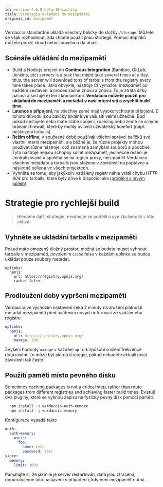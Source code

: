 ```yaml
---
id: version-4.0.0-beta.10-caching
title: Strategie ukládání do mezipaměti
original_id: mezipaměť
---
```


Verdaccio standardně ukládá všechny balíčky do složky `/storage`. Můžete se však rozhodnout, zda chcete použít jinou strategii. Pomocí doplňků můžete použít cloud nebo libovolnou databázi.

## Scénáře ukládání do mezipaměti

* Build a Node.js project on **Continous Integration** (Bamboo, GitLab, Jenkins, etc) servers is a task that might take several times at a day, thus, the server will download tons of tarballs from the registry every time takes place. Jako obvykle, nástroje CI vymažou mezipaměť po každém sestavení a proces začne znovu a znovu. To je ztráta šířky pásma a snižuje externí komunikaci. **Verdaccio můžete použít pro ukládání do mezipaměti a metadat v naší interní síti a zrychlit build time.**
* **Latence a připojení**, ne všechny země mají vysokorychlostní připojení. Z tohoto důvodu jsou balíčky lokálně ve vaší síti velmi užitečné. Buď pokud cestujete nebo máte slabé spojení, roaming nebo země se silnými bránami firewall, které by mohly ovlivnit uživatelský komfort (např. poškození tarballs).
* **Režim offline**, v současné době používají všichni správci balíčků své vlastní interní mezipaměti, ale běžné je, že různé projekty mohou používat různé nástroje, což znamená zamykání souborů a podobně. Tyto nástroje nejsou schopny sdílet mezipaměť, jedinečné řešení je centralizované a spoléhá se na registr proxy, mezipaměť Verdaccio všechny metadata a tarballs jsou staženy v závislosti na poptávce a následně sdílena ve všech projektech.
* Vyhněte se tomu, aby jakýkoliv vzdálený registr náhle vrátil chybu *HTTP 404* pro tarballs, které byly dříve k dispozici aka ([problém s levým polem](https://www.theregister.co.uk/2016/03/23/npm_left_pad_chaos/)).

# Strategie pro rychlejší build

> Hledáme další strategie, neváhejte se podělit o své zkušenosti v této oblasti

## Vyhněte se ukládání tarballs v mezipaměti

Pokud máte omezený úložný prostor, možná se budete muset vyhnout tarballs v mezipaměti, povolením `cache` false v každém uplinku se budou ukládat pouze soubory metadat.

    uplinks:
      npmjs:
        url: https://registry.npmjs.org/
        cache: false
    

## Prodloužení doby vypršení mezipaměti

Verdaccio ve výchozím nastavení čeká 2 minuty na zrušení platnosti metadat mezipaměti před načtením nových informací ze vzdáleného registru.

```yaml
uplinks:
  npmjs:
    url: https://registry.npmjs.org/
    maxage: 30m
```

Zvýšení hodnoty `maxage` v každém `uplink` způsobí snížení frekvence dotazování. To může být platná strategie, pokud nebudete aktualizovat závislosti tak často.

## Použití paměti místo pevného disku

Sometimes caching packages is not a critical step, rather than route packages from different registries and achieving faster build times. Existují dva pluginy, které se vyhnou zápisu na fyzický pevný disk pomocí paměti.

```bash
  npm install -g verdaccio-auth-memory
  npm install -g verdaccio-memory
```

Konfigurace vypadá takto

```yaml
auth:
  auth-memory:
    users:
      foo:
        name: test
        password: test
store:
  memory:
    limit: 1000
```

Pamatujte si, že jakmile je server restartován, data jsou ztracena, doporučujeme toto nastavení v případech, kdy není mezipaměť nutná.